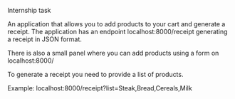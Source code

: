 Internship task

An application that allows you to add products to your cart and generate a receipt. 
The application has an endpoint localhost:8000/receipt generating a receipt in JSON format. 

There is also a small panel where you can add products using a form on localhost:8000/

To generate a receipt you need to provide a list of products. 

Example: localhost:8000/receipt?list=Steak,Bread,Cereals,Milk